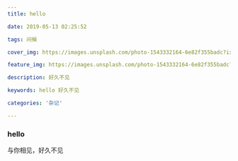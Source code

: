```yaml
---
title: hello

date: 2019-05-13 02:25:52

tags: 问候 

cover_img: https://images.unsplash.com/photo-1543332164-6e82f355badc?ixlib=rb-1.2.1&ixid=eyJhcHBfaWQiOjEyMDd9&auto=format&fit=crop&w=1350&q=80

feature_img: https://images.unsplash.com/photo-1543332164-6e82f355badc?ixlib=rb-1.2.1&ixid=eyJhcHBfaWQiOjEyMDd9&auto=format&fit=crop&w=1350&q=80

description: 好久不见

keywords: hello 好久不见

categories: '杂记'

---
```


### hello
与你相见，好久不见
